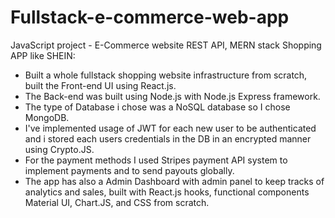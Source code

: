 # Fullstack-e-commerce-web-app
JavaScript project - E-Commerce website REST API, MERN stack Shopping APP like SHEIN:
- Built a whole fullstack shopping website infrastructure from scratch, built the Front-end UI using React.js.
- The Back-end was built using Node.js with Node.js Express framework.
- The type of Database i chose was a NoSQL database so I chose MongoDB.
- I've implemented usage of JWT for each new user to be authenticated and i stored each users credentials in the DB in an encrypted manner using Crypto.JS.
- For the payment methods I used Stripes payment API system to implement payments and to send payouts globally.
- The app has also a Admin Dashboard with admin panel to keep tracks of analytics and sales, built with React.js hooks, functional components
Material UI, Chart.JS, and CSS from scratch.
